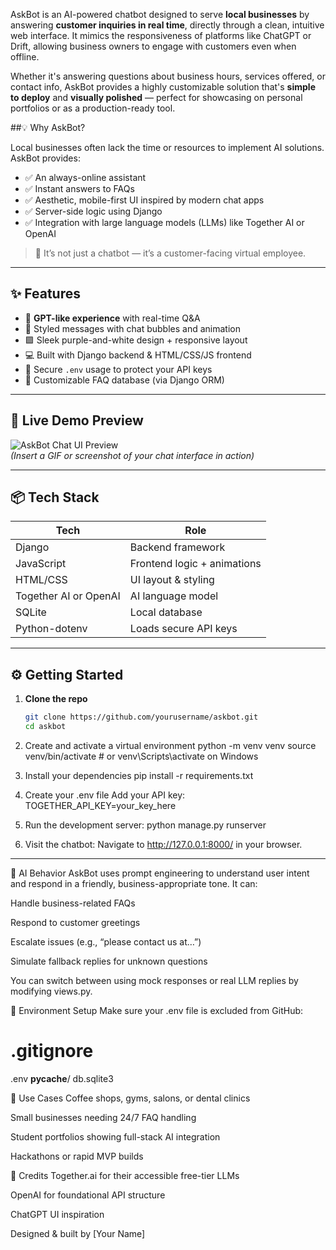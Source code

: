 AskBot is an AI-powered chatbot designed to serve **local businesses** by answering **customer inquiries in real time**, directly through a clean, intuitive web interface. It mimics the responsiveness of platforms like ChatGPT or Drift, allowing business owners to engage with customers even when offline.

Whether it's answering questions about business hours, services offered, or contact info, AskBot provides a highly customizable solution that's **simple to deploy** and **visually polished** — perfect for showcasing on personal portfolios or as a production-ready tool.


##💡 Why AskBot?

Local businesses often lack the time or resources to implement AI solutions. AskBot provides:

- ✅ An always-online assistant
- ✅ Instant answers to FAQs
- ✅ Aesthetic, mobile-first UI inspired by modern chat apps
- ✅ Server-side logic using Django
- ✅ Integration with large language models (LLMs) like Together AI or OpenAI

> 🧠 It’s not just a chatbot — it’s a customer-facing virtual employee.

---

## ✨ Features

- 🔮 **GPT-like experience** with real-time Q&A
- 💬 Styled messages with chat bubbles and animation
- 🟪 Sleek purple-and-white design + responsive layout
- 💻 Built with Django backend & HTML/CSS/JS frontend
- 🔐 Secure `.env` usage to protect your API keys
- 📄 Customizable FAQ database (via Django ORM)

---

## 🧪 Live Demo Preview

![AskBot Chat UI Preview](preview.gif)  
*(Insert a GIF or screenshot of your chat interface in action)*

---

## 📦 Tech Stack

| Tech      | Role                          |
|-----------|-------------------------------|
| Django    | Backend framework             |
| JavaScript | Frontend logic + animations  |
| HTML/CSS  | UI layout & styling           |
| Together AI or OpenAI | AI language model |
| SQLite    | Local database                |
| Python-dotenv | Loads secure API keys     |

---

## ⚙️ Getting Started

1. **Clone the repo**  
   ```bash
   git clone https://github.com/yourusername/askbot.git
   cd askbot

2. Create and activate a virtual environment
python -m venv venv
source venv/bin/activate  # or venv\Scripts\activate on Windows

3. Install your dependencies
pip install -r requirements.txt

4. Create your .env file
Add your API key:
TOGETHER_API_KEY=your_key_here

5. Run the development server:
python manage.py runserver

6. Visit the chatbot:
Navigate to http://127.0.0.1:8000/ in your browser.
-------------------------------------------------------------

🧠 AI Behavior
AskBot uses prompt engineering to understand user intent and respond in a friendly, business-appropriate tone. It can:

Handle business-related FAQs

Respond to customer greetings

Escalate issues (e.g., “please contact us at…”)

Simulate fallback replies for unknown questions

You can switch between using mock responses or real LLM replies by modifying views.py.

🔐 Environment Setup
Make sure your .env file is excluded from GitHub:
# .gitignore
.env
__pycache__/
db.sqlite3

💼 Use Cases
Coffee shops, gyms, salons, or dental clinics

Small businesses needing 24/7 FAQ handling

Student portfolios showing full-stack AI integration

Hackathons or rapid MVP builds

🙌 Credits
Together.ai for their accessible free-tier LLMs

OpenAI for foundational API structure

ChatGPT UI inspiration

Designed & built by [Your Name]


